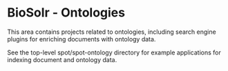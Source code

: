 # BioSolr - Ontologies

This area contains projects related to ontologies, including search
engine plugins for enriching documents with ontology data.

See the top-level spot/spot-ontology directory for example applications for
indexing document and ontology data.

